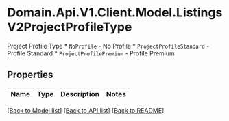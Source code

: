 # Domain.Api.V1.Client.Model.ListingsV2ProjectProfileType
Project Profile Type  * `NoProfile` - No Profile * `ProjectProfileStandard` - Profile Standard * `ProjectProfilePremium` - Profile Premium
## Properties

Name | Type | Description | Notes
------------ | ------------- | ------------- | -------------

[[Back to Model list]](../README.md#documentation-for-models) [[Back to API list]](../README.md#documentation-for-api-endpoints) [[Back to README]](../README.md)

